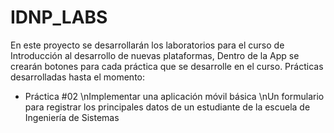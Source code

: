 # IDNP_LABS
En este proyecto se desarrollarán los laboratorios para el curso de Introducción al desarrollo de nuevas plataformas, Dentro de la App se crearán botones para cada práctica que se desarrolle en el curso.
Prácticas desarrolladas hasta el momento:
- Práctica #02
    \nImplementar una aplicación móvil básica
    \nUn formulario para registrar los principales datos de un estudiante de la escuela de Ingeniería de Sistemas

